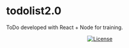 # todolist2.0
ToDo developed with React + Node for training.

<div align="center">
  
[![License](https://github.com/rafaelfachinelli/rafaelfachinelli/blob/master/.github/license.svg)](./LICENSE)

</div>
